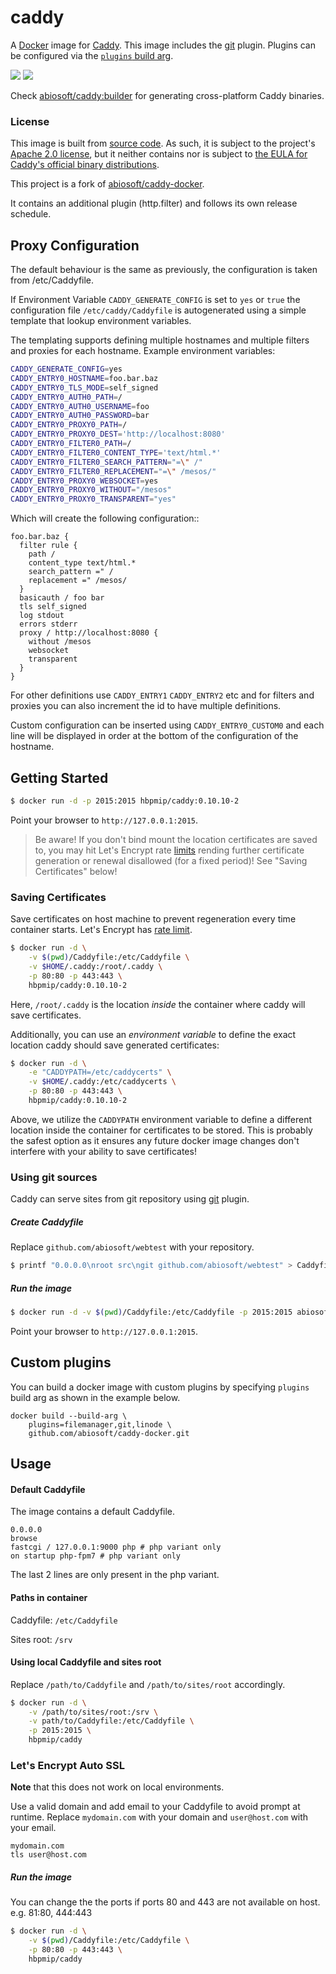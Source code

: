 # caddy

A [Docker](https://docker.com) image for [Caddy](https://caddyserver.com). This image includes the [git](https://caddyserver.com/docs/http.git) plugin. Plugins can be configured via the [`plugins` build arg](#custom-plugins).


[![](https://images.microbadger.com/badges/image/hbpmip/caddy.svg)](https://microbadger.com/images/hbpmip/caddy "Get your own image badge on microbadger.com")
[![](https://img.shields.io/badge/version-0.10.10-blue.svg)](https://github.com/mholt/caddy/tree/v0.10.10)

Check [abiosoft/caddy:builder](https://github.com/abiosoft/caddy-docker/blob/master/BUILDER.md) for generating cross-platform Caddy binaries.

### License

This image is built from [source code](https://github.com/mholt/caddy). As such, it is subject to the project's [Apache 2.0 license](https://github.com/mholt/caddy/blob/baf6db5b570e36ea2fee30d50f879255a5895370/LICENSE.txt), but it neither contains nor is subject to [the EULA for Caddy's official binary distributions](https://github.com/mholt/caddy/blob/545fa844bbd188c1e5bff6926e5c410e695571a0/dist/EULA.txt).

This project is a fork of [abiosoft/caddy-docker](https://github.com/abiosoft/caddy-docker).

It contains an additional plugin (http.filter) and follows its own release schedule.

## Proxy Configuration

The default behaviour is the same as previously, the configuration is taken from /etc/Caddyfile.

If Environment Variable `CADDY_GENERATE_CONFIG` is set to `yes` or `true` the configuration file `/etc/caddy/Caddyfile` is autogenerated using a simple template that lookup environment variables.

The templating supports defining multiple hostnames and multiple filters and proxies for each hostname.
Example environment variables:

```sh
CADDY_GENERATE_CONFIG=yes
CADDY_ENTRY0_HOSTNAME=foo.bar.baz
CADDY_ENTRY0_TLS_MODE=self_signed
CADDY_ENTRY0_AUTH0_PATH=/
CADDY_ENTRY0_AUTH0_USERNAME=foo
CADDY_ENTRY0_AUTH0_PASSWORD=bar
CADDY_ENTRY0_PROXY0_PATH=/
CADDY_ENTRY0_PROXY0_DEST='http://localhost:8080'
CADDY_ENTRY0_FILTER0_PATH=/
CADDY_ENTRY0_FILTER0_CONTENT_TYPE='text/html.*'
CADDY_ENTRY0_FILTER0_SEARCH_PATTERN="=\" /"
CADDY_ENTRY0_FILTER0_REPLACEMENT="=\" /mesos/"
CADDY_ENTRY0_PROXY0_WEBSOCKET=yes
CADDY_ENTRY0_PROXY0_WITHOUT="/mesos"
CADDY_ENTRY0_PROXY0_TRANSPARENT="yes"
```

Which will create the following configuration::
```
foo.bar.baz {
  filter rule {
    path /
    content_type text/html.*
    search_pattern =" /
    replacement =" /mesos/
  }
  basicauth / foo bar
  tls self_signed
  log stdout
  errors stderr
  proxy / http://localhost:8080 {
    without /mesos
    websocket
    transparent
  }
}
```

For other definitions use `CADDY_ENTRY1` `CADDY_ENTRY2` etc and for filters and proxies you can also increment the id to have multiple definitions.

Custom configuration can be inserted using `CADDY_ENTRY0_CUSTOM0` and each line will be displayed in order at the bottom of the configuration of the hostname.

## Getting Started

```sh
$ docker run -d -p 2015:2015 hbpmip/caddy:0.10.10-2
```

Point your browser to `http://127.0.0.1:2015`.

> Be aware! If you don't bind mount the location certificates are saved to, you may hit Let's Encrypt rate [limits](https://letsencrypt.org/docs/rate-limits/) rending further certificate generation or renewal disallowed (for a fixed period)! See "Saving Certificates" below!

### Saving Certificates

Save certificates on host machine to prevent regeneration every time container starts.
Let's Encrypt has [rate limit](https://community.letsencrypt.org/t/rate-limits-for-lets-encrypt/6769).
```sh
$ docker run -d \
    -v $(pwd)/Caddyfile:/etc/Caddyfile \
    -v $HOME/.caddy:/root/.caddy \
    -p 80:80 -p 443:443 \
    hbpmip/caddy:0.10.10-2
```


Here, `/root/.caddy` is the location *inside* the container where caddy will save certificates.

Additionally, you can use an *environment variable* to define the exact location caddy should save generated certificates:

```sh
$ docker run -d \
    -e "CADDYPATH=/etc/caddycerts" \
    -v $HOME/.caddy:/etc/caddycerts \
    -p 80:80 -p 443:443 \
    hbpmip/caddy:0.10.10-2
```

Above, we utilize the `CADDYPATH` environment variable to define a different location inside the container for
certificates to be stored. This is probably the safest option as it ensures any future docker image changes don't interfere with your ability to save certificates!

### Using git sources

Caddy can serve sites from git repository using [git](https://caddyserver.com/docs/http.git) plugin.

##### Create Caddyfile

Replace `github.com/abiosoft/webtest` with your repository.

```sh
$ printf "0.0.0.0\nroot src\ngit github.com/abiosoft/webtest" > Caddyfile
```

##### Run the image

```sh
$ docker run -d -v $(pwd)/Caddyfile:/etc/Caddyfile -p 2015:2015 abiosoft/caddy
```
Point your browser to `http://127.0.0.1:2015`.

## Custom plugins

You can build a docker image with custom plugins by specifying `plugins` build arg as shown in the example below.
```
docker build --build-arg \
    plugins=filemanager,git,linode \
    github.com/abiosoft/caddy-docker.git
```

## Usage

#### Default Caddyfile

The image contains a default Caddyfile.

```
0.0.0.0
browse
fastcgi / 127.0.0.1:9000 php # php variant only
on startup php-fpm7 # php variant only
```
The last 2 lines are only present in the php variant.

#### Paths in container

Caddyfile: `/etc/Caddyfile`

Sites root: `/srv`

#### Using local Caddyfile and sites root

Replace `/path/to/Caddyfile` and `/path/to/sites/root` accordingly.

```sh
$ docker run -d \
    -v /path/to/sites/root:/srv \
    -v path/to/Caddyfile:/etc/Caddyfile \
    -p 2015:2015 \
    hbpmip/caddy
```

### Let's Encrypt Auto SSL
**Note** that this does not work on local environments.

Use a valid domain and add email to your Caddyfile to avoid prompt at runtime.
Replace `mydomain.com` with your domain and `user@host.com` with your email.
```
mydomain.com
tls user@host.com
```

##### Run the image

You can change the the ports if ports 80 and 443 are not available on host. e.g. 81:80, 444:443

```sh
$ docker run -d \
    -v $(pwd)/Caddyfile:/etc/Caddyfile \
    -p 80:80 -p 443:443 \
    hbpmip/caddy
```
